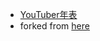 
- [YouTuber年表](https://okmttdhr.github.io/youtubers-timeline-in-japan/)
- forked from [here](https://github.com/cheeaun/life)
